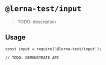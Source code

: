 # `@lerna-test/input`

> TODO: description

## Usage

```
const input = require('@lerna-test/input');

// TODO: DEMONSTRATE API
```
